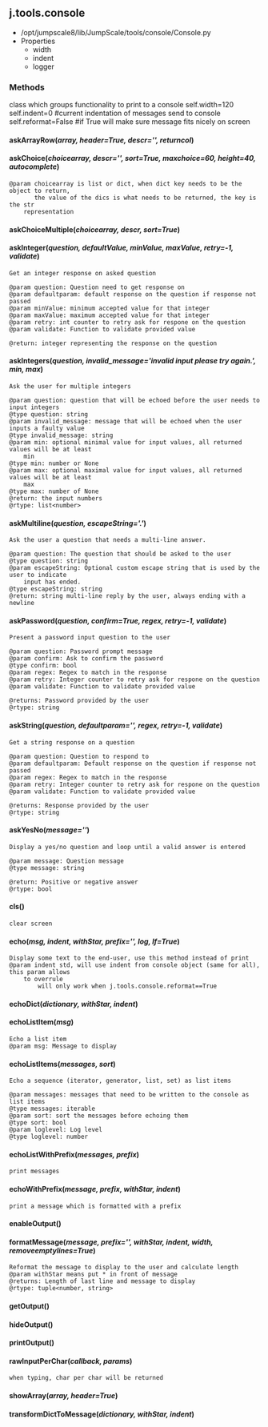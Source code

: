 <!-- toc -->
## j.tools.console

- /opt/jumpscale8/lib/JumpScale/tools/console/Console.py
- Properties
    - width
    - indent
    - logger

### Methods

class which groups functionality to print to a console
self.width=120
self.indent=0 #current indentation of messages send to console
self.reformat=False #if True will make sure message fits nicely on screen

#### askArrayRow(*array, header=True, descr='', returncol*) 

#### askChoice(*choicearray, descr='', sort=True, maxchoice=60, height=40, autocomplete*) 

```
@param choicearray is list or dict, when dict key needs to be the object to return,
       the value of the dics is what needs to be returned, the key is the str
    representation

```

#### askChoiceMultiple(*choicearray, descr, sort=True*) 

#### askInteger(*question, defaultValue, minValue, maxValue, retry=-1, validate*) 

```
Get an integer response on asked question

@param question: Question need to get response on
@param defaultparam: default response on the question if response not passed
@param minValue: minimum accepted value for that integer
@param maxValue: maximum accepted value for that integer
@param retry: int counter to retry ask for respone on the question
@param validate: Function to validate provided value

@return: integer representing the response on the question

```

#### askIntegers(*question, invalid_message='invalid input please try again.', min, max*) 

```
Ask the user for multiple integers

@param question: question that will be echoed before the user needs to input integers
@type question: string
@param invalid_message: message that will be echoed when the user inputs a faulty value
@type invalid_message: string
@param min: optional minimal value for input values, all returned values will be at least
    min
@type min: number or None
@param max: optional maximal value for input values, all returned values will be at least
    max
@type max: number of None
@return: the input numbers
@rtype: list<number>

```

#### askMultiline(*question, escapeString='.'*) 

```
Ask the user a question that needs a multi-line answer.

@param question: The question that should be asked to the user
@type question: string
@param escapeString: Optional custom escape string that is used by the user to indicate
    input has ended.
@type escapeString: string
@return: string multi-line reply by the user, always ending with a newline

```

#### askPassword(*question, confirm=True, regex, retry=-1, validate*) 

```
Present a password input question to the user

@param question: Password prompt message
@param confirm: Ask to confirm the password
@type confirm: bool
@param regex: Regex to match in the response
@param retry: Integer counter to retry ask for respone on the question
@param validate: Function to validate provided value

@returns: Password provided by the user
@rtype: string

```

#### askString(*question, defaultparam='', regex, retry=-1, validate*) 

```
Get a string response on a question

@param question: Question to respond to
@param defaultparam: Default response on the question if response not passed
@param regex: Regex to match in the response
@param retry: Integer counter to retry ask for respone on the question
@param validate: Function to validate provided value

@returns: Response provided by the user
@rtype: string

```

#### askYesNo(*message=''*) 

```
Display a yes/no question and loop until a valid answer is entered

@param message: Question message
@type message: string

@return: Positive or negative answer
@rtype: bool

```

#### cls() 

```
clear screen

```

#### echo(*msg, indent, withStar, prefix='', log, lf=True*) 

```
Display some text to the end-user, use this method instead of print
@param indent std, will use indent from console object (same for all), this param allows
    to overrule
        will only work when j.tools.console.reformat==True

```

#### echoDict(*dictionary, withStar, indent*) 

#### echoListItem(*msg*) 

```
Echo a list item
@param msg: Message to display

```

#### echoListItems(*messages, sort*) 

```
Echo a sequence (iterator, generator, list, set) as list items

@param messages: messages that need to be written to the console as list items
@type messages: iterable
@param sort: sort the messages before echoing them
@type sort: bool
@param loglevel: Log level
@type loglevel: number

```

#### echoListWithPrefix(*messages, prefix*) 

```
print messages

```

#### echoWithPrefix(*message, prefix, withStar, indent*) 

```
print a message which is formatted with a prefix

```

#### enableOutput() 

#### formatMessage(*message, prefix='', withStar, indent, width, removeemptylines=True*) 

```
Reformat the message to display to the user and calculate length
@param withStar means put * in front of message
@returns: Length of last line and message to display
@rtype: tuple<number, string>

```

#### getOutput() 

#### hideOutput() 

#### printOutput() 

#### rawInputPerChar(*callback, params*) 

```
when typing, char per char will be returned

```

#### showArray(*array, header=True*) 

#### transformDictToMessage(*dictionary, withStar, indent*) 

